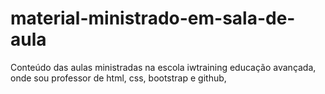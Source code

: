 # material-ministrado-em-sala-de-aula
Conteúdo das aulas ministradas na escola iwtraining educação avançada, onde sou professor de html, css, bootstrap e github,
